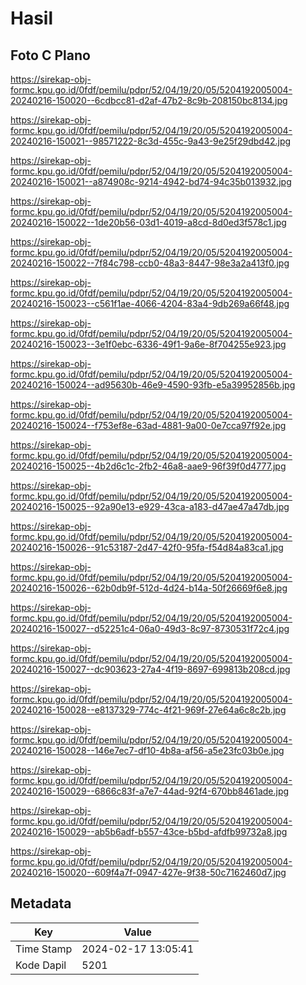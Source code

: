 # Hasil

## Foto C Plano

https://sirekap-obj-formc.kpu.go.id/0fdf/pemilu/pdpr/52/04/19/20/05/5204192005004-20240216-150020--6cdbcc81-d2af-47b2-8c9b-208150bc8134.jpg

https://sirekap-obj-formc.kpu.go.id/0fdf/pemilu/pdpr/52/04/19/20/05/5204192005004-20240216-150021--98571222-8c3d-455c-9a43-9e25f29dbd42.jpg

https://sirekap-obj-formc.kpu.go.id/0fdf/pemilu/pdpr/52/04/19/20/05/5204192005004-20240216-150021--a874908c-9214-4942-bd74-94c35b013932.jpg

https://sirekap-obj-formc.kpu.go.id/0fdf/pemilu/pdpr/52/04/19/20/05/5204192005004-20240216-150022--1de20b56-03d1-4019-a8cd-8d0ed3f578c1.jpg

https://sirekap-obj-formc.kpu.go.id/0fdf/pemilu/pdpr/52/04/19/20/05/5204192005004-20240216-150022--7f84c798-ccb0-48a3-8447-98e3a2a413f0.jpg

https://sirekap-obj-formc.kpu.go.id/0fdf/pemilu/pdpr/52/04/19/20/05/5204192005004-20240216-150023--c561f1ae-4066-4204-83a4-9db269a66f48.jpg

https://sirekap-obj-formc.kpu.go.id/0fdf/pemilu/pdpr/52/04/19/20/05/5204192005004-20240216-150023--3e1f0ebc-6336-49f1-9a6e-8f704255e923.jpg

https://sirekap-obj-formc.kpu.go.id/0fdf/pemilu/pdpr/52/04/19/20/05/5204192005004-20240216-150024--ad95630b-46e9-4590-93fb-e5a39952856b.jpg

https://sirekap-obj-formc.kpu.go.id/0fdf/pemilu/pdpr/52/04/19/20/05/5204192005004-20240216-150024--f753ef8e-63ad-4881-9a00-0e7cca97f92e.jpg

https://sirekap-obj-formc.kpu.go.id/0fdf/pemilu/pdpr/52/04/19/20/05/5204192005004-20240216-150025--4b2d6c1c-2fb2-46a8-aae9-96f39f0d4777.jpg

https://sirekap-obj-formc.kpu.go.id/0fdf/pemilu/pdpr/52/04/19/20/05/5204192005004-20240216-150025--92a90e13-e929-43ca-a183-d47ae47a47db.jpg

https://sirekap-obj-formc.kpu.go.id/0fdf/pemilu/pdpr/52/04/19/20/05/5204192005004-20240216-150026--91c53187-2d47-42f0-95fa-f54d84a83ca1.jpg

https://sirekap-obj-formc.kpu.go.id/0fdf/pemilu/pdpr/52/04/19/20/05/5204192005004-20240216-150026--62b0db9f-512d-4d24-b14a-50f26669f6e8.jpg

https://sirekap-obj-formc.kpu.go.id/0fdf/pemilu/pdpr/52/04/19/20/05/5204192005004-20240216-150027--d52251c4-06a0-49d3-8c97-8730531f72c4.jpg

https://sirekap-obj-formc.kpu.go.id/0fdf/pemilu/pdpr/52/04/19/20/05/5204192005004-20240216-150027--dc903623-27a4-4f19-8697-699813b208cd.jpg

https://sirekap-obj-formc.kpu.go.id/0fdf/pemilu/pdpr/52/04/19/20/05/5204192005004-20240216-150028--e8137329-774c-4f21-969f-27e64a6c8c2b.jpg

https://sirekap-obj-formc.kpu.go.id/0fdf/pemilu/pdpr/52/04/19/20/05/5204192005004-20240216-150028--146e7ec7-df10-4b8a-af56-a5e23fc03b0e.jpg

https://sirekap-obj-formc.kpu.go.id/0fdf/pemilu/pdpr/52/04/19/20/05/5204192005004-20240216-150029--6866c83f-a7e7-44ad-92f4-670bb8461ade.jpg

https://sirekap-obj-formc.kpu.go.id/0fdf/pemilu/pdpr/52/04/19/20/05/5204192005004-20240216-150029--ab5b6adf-b557-43ce-b5bd-afdfb99732a8.jpg

https://sirekap-obj-formc.kpu.go.id/0fdf/pemilu/pdpr/52/04/19/20/05/5204192005004-20240216-150020--609f4a7f-0947-427e-9f38-50c7162460d7.jpg


## Metadata

| Key        | Value               |
| ---------- | ------------------- |
| Time Stamp | 2024-02-17 13:05:41 |
| Kode Dapil | 5201                |



